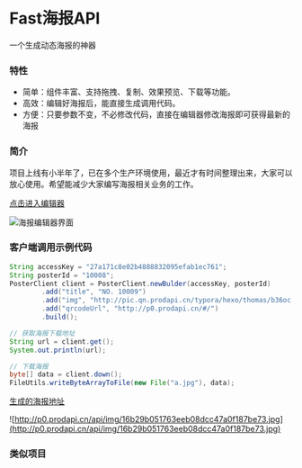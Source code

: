 
# Fast海报API

一个生成动态海报的神器

### 特性

 * 简单：组件丰富、支持拖拽、复制、效果预览、下载等功能。
 * 高效：编辑好海报后，能直接生成调用代码。
 * 方便：只要参数不变，不必修改代码，直接在编辑器修改海报即可获得最新的海报

### 简介

项目上线有小半年了，已在多个生产环境使用，最近才有时间整理出来，大家可以放心使用。希望能减少大家编写海报相关业务的工作。

[点击进入编辑器](http://p0.prodapi.cn/#/from_github)

![海报编辑器界面](http://pic.qn.prodapi.cn/typora/hexo/thomas/777ns.jpg)

### 客户端调用示例代码

```java
String accessKey = "27a171c8e02b4888832095efab1ec761";
String posterId = "10008";
PosterClient client = PosterClient.newBulder(accessKey, posterId)
        .add("title", "NO. 10009")
        .add("img", "http://pic.qn.prodapi.cn/typora/hexo/thomas/b36oc.jpg")
        .add("qrcodeUrl", "http://p0.prodapi.cn/#/")
        .build();

// 获取海报下载地址
String url = client.get();
System.out.println(url);

// 下载海报
byte[] data = client.down();
FileUtils.writeByteArrayToFile(new File("a.jpg"), data);
```

[生成的海报地址](http://p0.prodapi.cn/api/img/16b29b051763eeb08dcc47a0f187be73.jpg)

![http://p0.prodapi.cn/api/img/16b29b051763eeb08dcc47a0f187be73.jpg](http://p0.prodapi.cn/api/img/16b29b051763eeb08dcc47a0f187be73.jpg)

### 类似项目





 